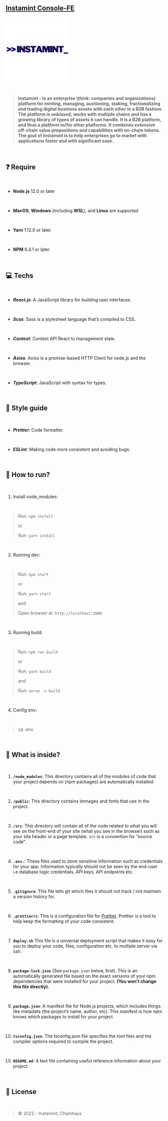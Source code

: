 ##  [Instamint Console-FE](http://console.instamint.com)  

<img src="./public/media/logos/logo-instamint.png" alt="image desc" style="max-width: 40%;" />

​
>**Instamint  -  Is an enterprise (think: companies and organizations) platform for minting, managing, auctioning, staking, fractionalizing and trading digital business assets with each other in a B2B fashion. The platform is unbiased, works with multiple chains and has a growing library of types of assets it can handle. It is a B2B platform, and thus a platform to/for other platforms. It combines extensive off-chain value propositions and capabilities with on-chain tokens. The goal of Instamint is to help enterprises go to market with applications faster and with significant ease.**

​

## ❓ Require

​
-  **Node.js**  12.0  or  later

​

-  **MacOS**,  **Windows**  (including  **WSL**),  and  **Linux**  are  supported

​

-  **Yarn**  1.12.0 or later

​

- **NPM**  6.4.1 or later

​

##  💻 Techs

​

- **_React.js_**: A JavaScript library for building user interfaces.

​

- **_Scss_**: Sass is a stylesheet language that’s compiled to CSS.

​

- **_Context_**: Context API React to management state.

​

- **_Axios_**: Axios is a promise-based HTTP Client for node.js and the browser.

​

- **_TypeScript_**: JavaScript with syntax for types.

​


##  🎨  Style  guide

​

- **_Prettier_**: Code formatter.

​

- **_ESLint_**: Making code more consistent and avoiding bugs.

​
##  🚀  How  to  run?

​

1.  Install  node_modules:

​
> Run: `npm install`
> 
> or
>
> Run: `yarn install`
>

​

2.  Running  dev:

​
> Run: `npm start`
> 
> or
>
> Run: `yarn start`
>
> and
> 
> Open browser at: `http://localhost:3000`

​

3.  Running  build:

​
> Run: `npm run build`
> 
> or
>
> Run: `yarn build`
>
> and
>
> Run: `serve -s build`

​

4.  Config  env:

​
> cp .env

​

##  🧐 What  is  inside?

​

1.  **`/node_modules`**:  This  directory  contains  all  of  the  modules  of  code  that  your  project  depends  on  (npm  packages)  are  automatically  installed.

​

2.  **`/public`**:  This  directory  contains  immages  and  fonts  that  use  in  the  project.

​

3.  **`/src`**:  This  directory  will  contain  all  of  the  code  related  to  what  you  will  see  on  the  front-end  of  your  site  (what  you  see  in  the  browser)  such  as  your  site  header  or  a  page  template.  `src`  is  a  convention  for  “source  code”.

​

4.  **`.env.`**:  These  files  used  to  store  sensitive  information  such  as  credentials  for  your  app.  Information  typically  should  not  be  seen  by  the  end-user  i.e  database  logic  credentials,  API  keys,  API  endpoints  etc.

​

5.  **`.gitignore`**:  This  file  tells  git  which  files  it  should  not  track  /  not  maintain  a  version  history  for.

​

6.  **`.prettierrc`**:  This  is  a  configuration  file  for  [Prettier](https://prettier.io/).  Prettier  is  a  tool  to  help  keep  the  formatting  of  your  code  consistent.

​

7.  **`deploy.sh`**  This  file  is  a  universal  deployment  script  that  makes  it  easy  for  you  to  deploy  your  code,  files,  configuration  etc.  to  multiple  server  via  ssh.

​

8.  **`package-lock.json`**  (See  `package.json`  below,  first).  This  is  an  automatically  generated  file  based  on  the  exact  versions  of  your  npm  dependencies  that  were  installed  for  your  project.  **(You  won’t  change  this  file  directly).**

​

9.  **`package.json`**:  A  manifest  file  for  Node.js  projects,  which  includes  things  like  metadata  (the  project’s  name,  author,  etc).  This  manifest  is  how  npm  knows  which  packages  to  install  for  your  project.

​

10.  **`tsconfig.json`**: The tsconfig.json file specifies the root files and the compiler options required to compile the project.

​

10.  **`README.md`**:  A  text  file  containing  useful  reference  information  about  your  project.

​

## 📃 License

​

>© 2022 - Instamint, Chainhaus